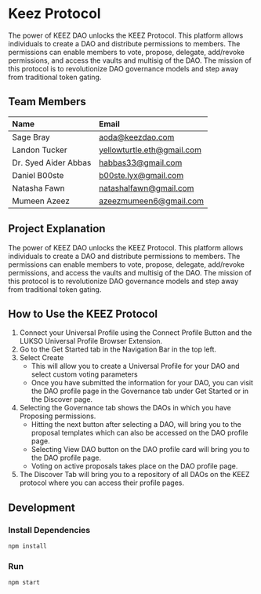 # Keez Protocol

The power of KEEZ DAO unlocks the KEEZ Protocol. This platform allows individuals to create a DAO and distribute permissions to members. The permissions can enable members to vote, propose, delegate, add/revoke permissions, and access the vaults and multisig of the DAO. The mission of this protocol is to revolutionize DAO governance models and step away from traditional token gating.

## Team Members 

| Name           | Email   |
| :------------- | :------ |
| Sage Bray      | aoda@keezdao.com |  
| Landon Tucker  | yellowturtle.eth@gmail.com |
| Dr. Syed Aider Abbas | habbas33@gmail.com |
| Daniel B00ste  | b00ste.lyx@gmail.com |
| Natasha Fawn   | natashalfawn@gmail.com |
| Mumeen Azeez   | azeezmumeen6@gmail.com |   

## Project Explanation

The power of KEEZ DAO unlocks the KEEZ Protocol. This platform allows individuals to create a DAO and distribute permissions to members. The permissions can enable members to vote, propose, delegate, add/revoke permissions, and access the vaults and multisig of the DAO. The mission of this protocol is to revolutionize DAO governance models and step away from traditional token gating.

## How to Use the KEEZ Protocol

1. Connect your Universal Profile using the Connect Profile Button and the LUKSO Universal Profile Browser Extension.
2. Go to the Get Started tab in the Navigation Bar in the top left.
3. Select Create 
   - This will allow you to create a Universal Profile for your DAO and select custom voting parameters
   - Once you have submitted the information for your DAO, you can visit the DAO profile page in the Governance tab under Get Started or in the Discover page.
4. Selecting the Governance tab shows the DAOs in which you have Proposing permissions.
    - Hitting the next button after selecting a DAO, will bring you to the proposal templates which can also be accessed on the DAO profile page.
    - Selecting View DAO button on the DAO profile card will bring you to the DAO profile page.
    - Voting on active proposals takes place on the DAO profile page.
 5. The Discover Tab will bring you to a repository of all DAOs on the KEEZ protocol where you can access their profile pages. 

                
         


## Development

### Install Dependencies

```bash
npm install
```

### Run

```bash
npm start
```
